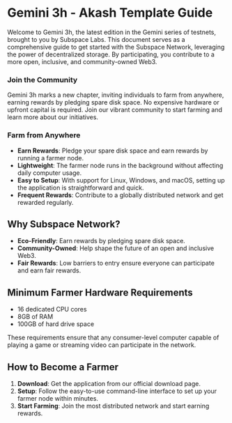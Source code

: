 # Gemini 3h - Akash Template Guide

Welcome to Gemini 3h, the latest edition in the Gemini series of testnets, brought to you by Subspace Labs. This document serves as a comprehensive guide to get started with the Subspace Network, leveraging the power of decentralized storage. By participating, you contribute to a more open, inclusive, and community-owned Web3.

### Join the Community

Gemini 3h marks a new chapter, inviting individuals to farm from anywhere, earning rewards by pledging spare disk space. No expensive hardware or upfront capital is required. Join our vibrant community to start farming and learn more about our initiatives.

### Farm from Anywhere

- **Earn Rewards**: Pledge your spare disk space and earn rewards by running a farmer node.
- **Lightweight**: The farmer node runs in the background without affecting daily computer usage.
- **Easy to Setup**: With support for Linux, Windows, and macOS, setting up the application is straightforward and quick.
- **Frequent Rewards**: Contribute to a globally distributed network and get rewarded regularly.

## Why Subspace Network?

- **Eco-Friendly**: Earn rewards by pledging spare disk space.
- **Community-Owned**: Help shape the future of an open and inclusive Web3.
- **Fair Rewards**: Low barriers to entry ensure everyone can participate and earn fair rewards.

## Minimum Farmer Hardware Requirements

- 16 dedicated CPU cores
- 8GB of RAM
- 100GB of hard drive space

These requirements ensure that any consumer-level computer capable of playing a game or streaming video can participate in the network.

## How to Become a Farmer

1. **Download**: Get the application from our official download page.
2. **Setup**: Follow the easy-to-use command-line interface to set up your farmer node within minutes.
3. **Start Farming**: Join the most distributed network and start earning rewards.

